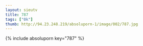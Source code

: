 ```yaml
--- 
layout: sieutv
title: 787
tags: ["0k"]
thumb: http://94.23.248.219/absoluporn-1/image/002/787.jpg
---
```

{% include absoluporn key="787" %} 
